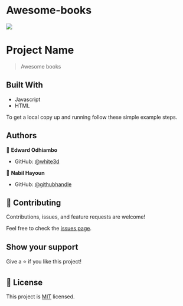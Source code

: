 # Awesome-books
![](https://img.shields.io/badge/Microverse-blueviolet)

# Project Name

> Awesome books

## Built With

- Javascript
- HTML


To get a local copy up and running follow these simple example steps.


## Authors

👤 **Edward Odhiambo**

- GitHub: [@white3d](https://github.com/white3d)


👤 **Nabil Hayoun**

- GitHub: [@githubhandle](https://github.com/NabilHY)

## 🤝 Contributing

Contributions, issues, and feature requests are welcome!

Feel free to check the [issues page](../../issues/).

## Show your support

Give a ⭐️ if you like this project!


## 📝 License

This project is [MIT](./MIT.md) licensed.